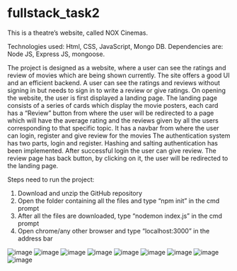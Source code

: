 # fullstack_task2

This is a theatre’s website, called NOX Cinemas.

Technologies used: Html, CSS, JavaScript, Mongo DB.
Dependencies are: Node JS, Express JS, mongoose.

The project is designed as a website, where a user can see the ratings and review of movies which are being shown currently.
The site offers a good UI and an efficient backend.
A user can see the ratings and reviews without signing in but needs to sign in to write a review or give ratings.
On opening the website, the user is first displayed a landing page.
The landing page consists of a series of cards which display the movie posters, each card has a “Review” button from where the user will be redirected to a page which will have the average rating and the reviews given by all the users corresponding to that specific topic.
It has a navbar from where the user can login, register and give review for the movies
The authentication system has two parts, login and register. Hashing and salting authentication has been implemented.
After successful login the user can give review.
The review page has back button, by clicking on it, the user will be redirected to the landing page.

Steps need to run the project: 
1.	Download and unzip the GitHub repository
2.	Open the folder containing all the files and type “npm init” in the cmd prompt
3.	After all the files are downloaded, type “nodemon index.js” in the cmd prompt
4.	Open chrome/any other browser and type “localhost:3000” in the address bar


![image](https://user-images.githubusercontent.com/56043146/111077360-77c36180-8516-11eb-83ae-5e317fc0c0a8.png)
![image](https://user-images.githubusercontent.com/56043146/111077404-a3464c00-8516-11eb-9d6d-46cafeb84086.png)
![image](https://user-images.githubusercontent.com/56043146/111077445-d38dea80-8516-11eb-9f49-55193ee2e301.png)
![image](https://user-images.githubusercontent.com/56043146/111077490-fcae7b00-8516-11eb-9207-1222d3dcadb6.png)
![image](https://user-images.githubusercontent.com/56043146/111077525-2d8eb000-8517-11eb-8fa0-a12d8229badc.png)
![image](https://user-images.githubusercontent.com/56043146/111077538-3ed7bc80-8517-11eb-8ecc-758fc4a393ce.png)
![image](https://user-images.githubusercontent.com/56043146/111077548-50b95f80-8517-11eb-9b3e-c88dc50dd4e5.png)
![image](https://user-images.githubusercontent.com/56043146/111077590-79415980-8517-11eb-8448-161738ffebd5.png)
![image](https://user-images.githubusercontent.com/56043146/111077630-b0176f80-8517-11eb-9c2e-3b03aeeb591e.png)
